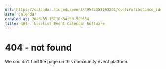 ```yaml
---
url: https://calendar.fiu.edu/event/49542358763231/confirm?instance_id=49542358764256&return=https%3A%2F%2Fcalendar.fiu.edu%2Fcalendar%3Fevent_types%255B%255D%3D121721
site: Calendar
crawled_at: 2025-05-16T10:54:50.593634
title: 404 - Localist Event Calendar Software
---
```


# 404 - not found
We couldn't find the page on this community event platform.
